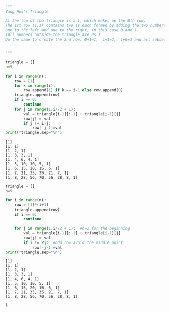 ```python
"""
Yang Hui’s Triangle

At the top of the triangle is a 1, which makes up the 0th row.  
The 1st row (1,1) contains two 1s each formed by adding the two numbers above them, 
one to the left and one to the right, in this case 0 and 1.  
(All numbers outside the triangle are 0s.)  
Do the same to create the 2nd row; 0+1=1,  1+1=2,  1+0=1 and all subsequent rows.


"""
```


```python
triangle = []
n=9

for i in range(n):
    row = [1]
    for k in range(i):
        row.append(1) if k == i-1 else row.append(0)
    triangle.append(row)
    if i == 0:
        continue
    for j in range(1,i//2 + 1):
        val = triangle[i-1][j-1] + triangle[i-1][j]
        row[j] = val
        if j != i-j:
            row[-j-1]=val
print(*triangle,sep="\n")
```

    [1]
    [1, 1]
    [1, 2, 1]
    [1, 3, 3, 1]
    [1, 4, 6, 4, 1]
    [1, 5, 10, 10, 5, 1]
    [1, 6, 15, 20, 15, 6, 1]
    [1, 7, 21, 35, 35, 21, 7, 1]
    [1, 8, 28, 56, 70, 56, 28, 8, 1]



```python
triangle = []
n=9

for i in range(n):
    row = [1]*(i+1)
    triangle.append(row)
    if i == 0:
        continue
        
    for j in range(1,i//2 + 1):  #n=3 for the beginning
        val = triangle[i-1][j-1] + triangle[i-1][j]
        row[j] = val
        if i != 2j:  #odd row avoid the middle point
            row[-j-1]=val
print(*triangle,sep="\n")
```

    [1]
    [1, 1]
    [1, 2, 1]
    [1, 3, 3, 1]
    [1, 4, 6, 4, 1]
    [1, 5, 10, 10, 5, 1]
    [1, 6, 15, 20, 15, 6, 1]
    [1, 7, 21, 35, 35, 21, 7, 1]
    [1, 8, 28, 56, 70, 56, 28, 8, 1]



```python
l
```
